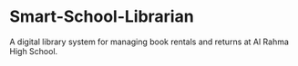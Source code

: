 # Smart-School-Librarian
A digital library system for managing book rentals and returns at Al Rahma High School.
